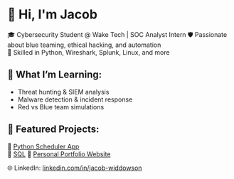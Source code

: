 # 👋 Hi, I'm Jacob

🎓 Cybersecurity Student @ Wake Tech | SOC Analyst Intern 
🛡️ Passionate about blue teaming, ethical hacking, and automation  
🔧 Skilled in Python, Wireshark, Splunk, Linux, and more

## 🧠 What I’m Learning:
- Threat hunting & SIEM analysis
- Malware detection & incident response
- Red vs Blue team simulations

## 📂 Featured Projects:
🔹 [Python Scheduler App](https://github.com/jbwiddowson/Python-Scheduling-App)  
🔹 [SQL](https://github.com/jbwiddowson/SQL-Statements) 
🔹 [Personal Portfolio Website](https://github.com/jbwiddowson/HTML-Website)
  
🌐 LinkedIn: [linkedin.com/in/jacob-widdowson](https://linkedin.com/in/jacob-widdowson)
